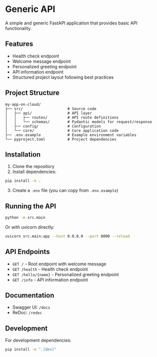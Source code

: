 # Generic API

A simple and generic FastAPI application that provides basic API functionality.

## Features

- Health check endpoint
- Welcome message endpoint
- Personalized greeting endpoint
- API information endpoint
- Structured project layout following best practices

## Project Structure

```
my-app-on-cloud/
├── src/                    # Source code
│   ├── api/                # API layer
│   │   ├── routes/         # API route definitions
│   │   └── schemas/        # Pydantic models for request/response
│   ├── config/             # Configuration
│   └── core/               # Core application code
├── .env.example            # Example environment variables
└── pyproject.toml          # Project dependencies
```

## Installation

1. Clone the repository
2. Install dependencies:

```bash
pip install -e .
```

3. Create a `.env` file (you can copy from `.env.example`)

## Running the API

```bash
python -m src.main
```

Or with uvicorn directly:

```bash
uvicorn src.main:app --host 0.0.0.0 --port 8000 --reload
```

## API Endpoints

- `GET /` - Root endpoint with welcome message
- `GET /health` - Health check endpoint
- `GET /hello/{name}` - Personalized greeting endpoint
- `GET /info` - API information endpoint

## Documentation

- Swagger UI: `/docs`
- ReDoc: `/redoc`

## Development

For development dependencies:

```bash
pip install -e ".[dev]"
```
